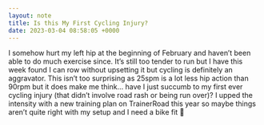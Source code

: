 ```yaml
---
layout: note
title: Is this My First Cycling Injury?
date: 2023-03-04 08:58:05 +0000
---
```

I somehow hurt my left hip at the beginning of February and haven’t been able to do much exercise since. It’s still too tender to run but I have this week found I can row without upsetting it but cycling is definitely an aggravator. This isn’t too surprising as 25spm is a lot less hip action than 90rpm but it does make me think… have I just succumb to my first ever cycling injury (that didn’t involve road rash or being run over)? I upped the intensity with a new training plan on TrainerRoad this year so maybe things aren’t quite right with my setup and I need a bike fit 🤔